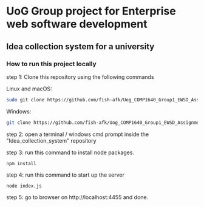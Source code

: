 # UoG Group project for Enterprise web software development


## Idea collection system for a university


### How to run this project locally


step 1: Clone this repository using the following commands 

Linux and macOS:

```bash
sudo git clone https://github.com/fish-afk/Uog_COMP1640_Group1_EWSD_Assignment_2023_24.git
```

Windows:

```bash
git clone https://github.com/fish-afk/Uog_COMP1640_Group1_EWSD_Assignment_2023_24.git
```

step 2: open a terminal / windows cmd prompt inside the "Idea_collection_system" repository

step 3: run this command to install node packages.

```npm install```

step 4: run this command to start up the server

```node index.js```

step 5: go to browser on http://localhost:4455 and done.

